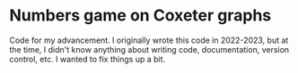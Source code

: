 # Numbers game on Coxeter graphs

Code for my advancement.
I originally wrote this code in 2022-2023, but at the time,
I didn't know anything about writing code, documentation, version control, etc.
I wanted to fix things up a bit.
